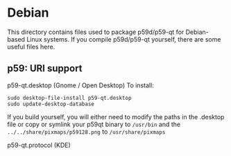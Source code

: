 
Debian
====================
This directory contains files used to package p59d/p59-qt
for Debian-based Linux systems. If you compile p59d/p59-qt yourself, there are some useful files here.

## p59: URI support ##


p59-qt.desktop  (Gnome / Open Desktop)
To install:

	sudo desktop-file-install p59-qt.desktop
	sudo update-desktop-database

If you build yourself, you will either need to modify the paths in
the .desktop file or copy or symlink your p59qt binary to `/usr/bin`
and the `../../share/pixmaps/p59128.png` to `/usr/share/pixmaps`

p59-qt.protocol (KDE)

